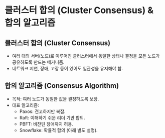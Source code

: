 # 클러스터 합의 (Cluster Consensus) & 합의 알고리즘

## 클러스터 합의 (Cluster Consensus)
- 여러 대의 서버(노드)로 이루어진 클러스터에서 동일한 상태나 결정을 모든 노드가 공유하도록 만드는 메커니즘.
- 네트워크 지연, 장애, 고장 등이 있어도 일관성을 유지해야 함.

## 합의 알고리즘 (Consensus Algorithm)
- 목적: 여러 노드가 동일한 값을 결정하도록 보장.
- 대표 알고리즘:
  - Paxos: 견고하지만 복잡.
  - Raft: 이해하기 쉬운 리더 기반 합의.
  - PBFT: 비잔틴 장애까지 허용.
  - Snowflake: 확률적 합의 (아래 별도 설명).
